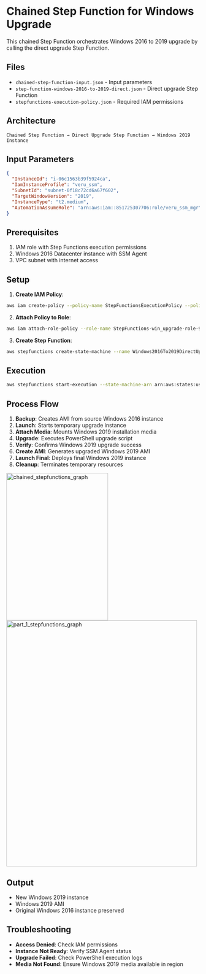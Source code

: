 # Chained Step Function for Windows Upgrade

This chained Step Function orchestrates Windows 2016 to 2019 upgrade by calling the direct upgrade Step Function.

## Files

- `chained-step-function-input.json` - Input parameters
- `step-function-windows-2016-to-2019-direct.json` - Direct upgrade Step Function
- `stepfunctions-execution-policy.json` - Required IAM permissions

## Architecture

```
Chained Step Function → Direct Upgrade Step Function → Windows 2019 Instance
```

## Input Parameters

```json
{
  "InstanceId": "i-06c1563b39f5924ca",
  "IamInstanceProfile": "veru_ssm",
  "SubnetId": "subnet-0f18c72cd6a67f602",
  "TargetWindowVersion": "2019",
  "InstanceType": "t2.medium",
  "AutomationAssumeRole": "arn:aws:iam::851725307706:role/veru_ssm_mgr"
}
```

## Prerequisites

1. IAM role with Step Functions execution permissions
2. Windows 2016 Datacenter instance with SSM Agent
3. VPC subnet with internet access

## Setup

1. **Create IAM Policy**:
```bash
aws iam create-policy --policy-name StepFunctionsExecutionPolicy --policy-document file://stepfunctions-execution-policy.json
```

2. **Attach Policy to Role**:
```bash
aws iam attach-role-policy --role-name StepFunctions-win_upgrade-role-92c2utboe --policy-arn arn:aws:iam::730335587648:policy/StepFunctionsExecutionPolicy
```

3. **Create Step Function**:
```bash
aws stepfunctions create-state-machine --name Windows2016To2019DirectUpgrade --definition file://step-function-windows-2016-to-2019-direct.json --role-arn arn:aws:iam::730335587648:role/StepFunctions-win_upgrade-role-92c2utboe
```

## Execution

```bash
aws stepfunctions start-execution --state-machine-arn arn:aws:states:us-east-1:730335587648:stateMachine:Windows2016To2019DirectUpgrade --input file://chained-step-function-input.json
```

## Process Flow

1. **Backup**: Creates AMI from source Windows 2016 instance
2. **Launch**: Starts temporary upgrade instance
3. **Attach Media**: Mounts Windows 2019 installation media
4. **Upgrade**: Executes PowerShell upgrade script
5. **Verify**: Confirms Windows 2019 upgrade success
6. **Create AMI**: Generates upgraded Windows 2019 AMI
7. **Launch Final**: Deploys final Windows 2019 instance
8. **Cleanup**: Terminates temporary resources
<img width="265" height="384" alt="chained_stepfunctions_graph" src="https://github.com/user-attachments/assets/c8429adf-14ee-4398-9a16-ca7e3794d1fd" />

<img width="497" height="641" alt="part_1_stepfunctions_graph" src="https://github.com/user-attachments/assets/234a18ab-6e82-4ce4-b3c8-930ebc34b04f" />

## Output

- New Windows 2019 instance
- Windows 2019 AMI
- Original Windows 2016 instance preserved

## Troubleshooting

- **Access Denied**: Check IAM permissions
- **Instance Not Ready**: Verify SSM Agent status
- **Upgrade Failed**: Check PowerShell execution logs
- **Media Not Found**: Ensure Windows 2019 media available in region
